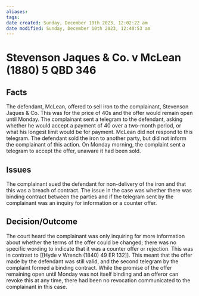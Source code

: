 ```yaml
---
aliases: 
tags: 
date created: Sunday, December 10th 2023, 12:02:22 am
date modified: Sunday, December 10th 2023, 12:40:53 am
---
```


# Stevenson Jaques & Co. v McLean (1880) 5 QBD 346

## Facts

The defendant, McLean, offered to sell iron to the complainant, Stevenson Jaques & Co. This was for the price of 40s and the offer would remain open until Monday. The complainant sent a telegram to the defendant, asking whether he would accept a payment of 40 over a two-month period, or what his longest limit would be for payment. McLean did not respond to this telegram. The defendant sold the iron to another party, but did not inform the complainant of this action. On Monday morning, the complaint sent a telegram to accept the offer, unaware it had been sold.

## Issues

The complainant sued the defendant for non-delivery of the iron and that this was a breach of contract. The issue in the case was whether there was binding contract between the parties and if the telegram sent by the complainant was an inquiry for information or a counter offer.

## Decision/Outcome

The court heard the complainant was only inquiring for more information about whether the terms of the offer could be changed; there was no specific wording to indicate that it was a counter offer or rejection. This was in contrast to [[Hyde v Wrench (1840) 49 ER 132]]. This meant that the offer made by the defendant was still valid, and the second telegram by the complaint formed a binding contract. While the promise of the offer remaining open until Monday was not itself binding and an offeror can revoke this at any time, there had been no revocation communicated to the complainant in this case.
